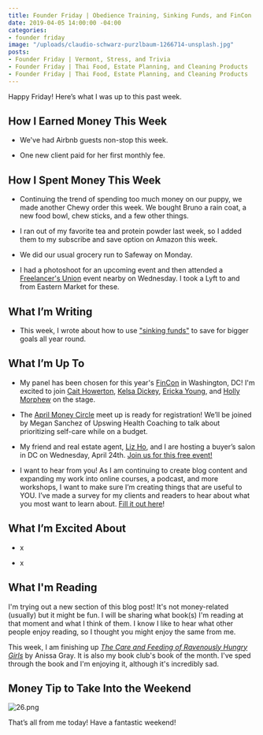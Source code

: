 ```yaml
---
title: Founder Friday | Obedience Training, Sinking Funds, and FinCon
date: 2019-04-05 14:00:00 -04:00
categories:
- founder friday
image: "/uploads/claudio-schwarz-purzlbaum-1266714-unsplash.jpg"
posts:
- Founder Friday | Vermont, Stress, and Trivia
- Founder Friday | Thai Food, Estate Planning, and Cleaning Products
- Founder Friday | Thai Food, Estate Planning, and Cleaning Products
---
```


Happy Friday! Here’s what I was up to this past week.

## How I Earned Money This Week

* We've had Airbnb guests non-stop this week.

* One new client paid for her first monthly fee.

## How I Spent Money This Week

* Continuing the trend of spending too much money on our puppy, we made another Chewy order this week. We bought Bruno a rain coat, a new food bowl, chew sticks, and a few other things.

* I ran out of my favorite tea and protein powder last week, so I added them to my subscribe and save option on Amazon this week.

* We did our usual grocery run to Safeway on Monday. 

* I had a photoshoot for an upcoming event and then attended a [Freelancer's Union](https://www.freelancersunion.org/) event nearby on Wednesday. I took a Lyft to and from Eastern Market for these. 

## What I’m Writing

* This week, I wrote about how to use ["sinking funds"](https://www.maggiegermano.com/blog/how-to-use-sinking-funds-to-save-for-goals-all-year/) to save for bigger goals all year round. 

## What I’m Up To

* My panel has been chosen for this year's [FinCon](https://finconexpo.com/) in Washington, DC! I'm excited to join [Cait Howerton](https://www.linkedin.com/in/caithowertonmba/), [Kelsa Dickey](https://fiscalfitnessphx.com/), [Ericka Young](https://www.tailormadebudgets.com/), and [Holly Morphew](https://www.financialimpact.com/) on the stage.

* The [April Money Circle](https://www.eventbrite.com/e/money-circle-honoring-self-care-keeping-your-pockets-full-tickets-59004572264) meet up is ready for registration! We’ll be joined by Megan Sanchez of Upswing Health Coaching to talk about prioritizing self-care while on a budget.

* My friend and real estate agent, [Liz Ho](https://www.rlahre.com/agent/liz-ho/), and I are hosting a buyer’s salon in DC on Wednesday, April 24th. [Join us for this free event!](https://www.eventbrite.com/e/what-does-it-financially-take-to-buy-a-home-a-buyers-salon-tickets-59796021510)

* I want to hear from you! As I am continuing to create blog content and expanding my work into online courses, a podcast, and more workshops, I want to make sure I’m creating things that are useful to YOU. I’ve made a survey for my clients and readers to hear about what you most want to learn about. [Fill it out here](https://docs.google.com/forms/d/e/1FAIpQLSedjARbOmwC3_EomplCDDmNze_ZVLHwymIhqJbNcNqvM6gWVg/viewform?usp=sf_link)!

## What I’m Excited About

* x

* x

## What I'm Reading

I'm trying out a new section of this blog post! It's not money-related (usually) but it might be fun. I will be sharing what book(s) I'm reading at that moment and what I think of them. I know I like to hear what other people enjoy reading, so I thought you might enjoy the same from me.

This week, I am finishing up *[The Care and Feeding of Ravenously Hungry Girls](https://www.amazon.com/Care-Feeding-Ravenously-Hungry-Girls/dp/1984802437)* by Anissa Gray. It is also my book club's book of the month. I've sped through the book and I'm enjoying it, although it's incredibly sad.

## Money Tip to Take Into the Weekend

![26.png](/uploads/26.png)

That’s all from me today! Have a fantastic weekend!